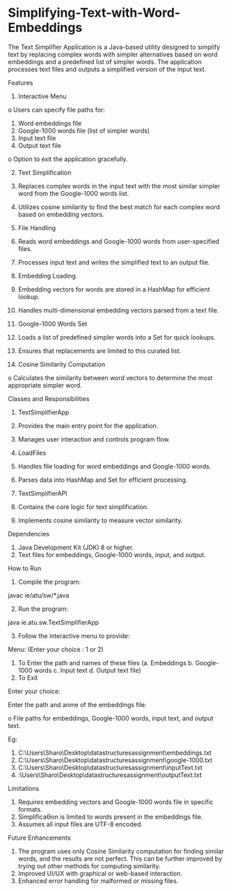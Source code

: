 # Simplifying-Text-with-Word-Embeddings
The Text Simplifier Application is a Java-based utility designed to simplify text by replacing complex words with simpler alternatives based on word embeddings and a predefined list of simpler words. The application processes text files and outputs a simplified version of the input text.

Features

1. Interactive Menu
   
o Users can specify file paths for:

1. Word embeddings file
2. Google-1000 words file (list of simpler words)
3. Input text file
4. Output text file

o Option to exit the application gracefully.

2. Text Simplification
 
1. Replaces complex words in the input text with the most similar simpler word
from the Google-1000 words list.
2. Utilizes cosine similarity to find the best match for each complex word based
on embedding vectors.

3. File Handling
   
1. Reads word embeddings and Google-1000 words from user-specified files.
2. Processes input text and writes the simplified text to an output file.

4. Embedding Loading
 
1. Embedding vectors for words are stored in a HashMap for efficient lookup.
2. Handles multi-dimensional embedding vectors parsed from a text file.

5. Google-1000 Words Set
   
1. Loads a list of predefined simpler words into a Set for quick lookups.
2. Ensures that replacements are limited to this curated list.

6. Cosine Similarity Computation
   
o Calculates the similarity between word vectors to determine the most
appropriate simpler word.

Classes and Responsibilities

1. TextSimplifierApp
   
1. Provides the main entry point for the application.
2. Manages user interaction and controls program flow.

2. LoadFiles
   
1. Handles file loading for word embeddings and Google-1000 words.
2. Parses data into HashMap and Set for efficient processing.

3. TextSimplifierAPI
   
1. Contains the core logic for text simplification.
2. Implements cosine similarity to measure vector similarity.

Dependencies

1. Java Development Kit (JDK) 8 or higher.
2. Text files for embeddings, Google-1000 words, input, and output.


How to Run

1. Compile the program:
   
javac ie/atu/sw/*.java

2. Run the program:
   
java ie.atu.sw.TextSimplifierApp

3. Follow the interactive menu to provide:

Menu: (Enter your choice : 1 or 2)
1. To Enter the path and names of these files (a. Embeddings b. Google-1000 words c. Input text d. Output text file)
2. To Exit   

Enter your choice:

Enter the path and anme of the embeddings file:

   
o File paths for embeddings, Google-1000 words, input text, and output text.

Eg:
1. C:\Users\Sharo\Desktop\datastructuresassignment\embeddings.txt
2. C:\Users\Sharo\Desktop\datastructuresassignment\google-1000.txt
3. C:\Users\Sharo\Desktop\datastructuresassignment\inputText.txt
4. :\Users\Sharo\Desktop\datastructuresassignment\outputText.txt

Limitations

1. Requires embedding vectors and Google-1000 words file in specific formats.  
2. SimplificaƟon is limited to words present in the embeddings file.  
3. Assumes all input files are UTF-8 encoded.

   
Future Enhancements

1. The program uses only Cosine Similarity computation for finding similar words, and
the results are not perfect. This can be further improved by trying out other methods
for computing similarity.
2. Improved UI/UX with graphical or web-based interaction.
3. Enhanced error handling for malformed or missing files.
